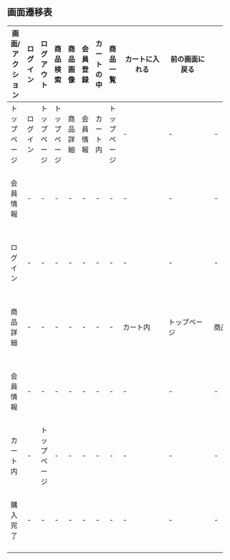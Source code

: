 ## 画面遷移表

|画面/アクション|ログイン    |ログアウト    |商品検索    |商品画像    |会員登録    |カートの中   |商品一覧    |カートに入れる |前の画面に戻る |詳細へ     |注文確定    |トップページ  |
|--------------|------------|-------------|------------|-----------|------------|------------|-----------|--------------|---------------|----------|------------|-------------|
|トップページ   |ログイン    |トップページ  |トップページ|商品詳細    |会員情報    |カート内     |トップページ|-　　　　　    |-　　　　　    |-　　　　　|- 　　　　   |トップページ |
|会員情報       |-           |-            |-           |-           |-           |-           |-            |-             |-             |-           |-           |トップページ |
|ログイン       |-           |-            |-           |-           |-           |-           |-            |-             |-             |-           |-           |トップページ |
|商品詳細       |-           |-            |-           |-           |-           |-           |-            |カート内      |トップページ   |商品紹介    |-           |トップページ |
|会員情報       |-           |-            |-           |-           |-           |-           |-            |-             |-             |-           |-           |トップページ |
|カート内       |-           |トップページ |-           |-           |-           |-           |-            |-             |-             |-           |購入完了    |トップページ |
|購入完了       |-           |-            |-           |-           |-           |-           |-            |-             |-             |-           |-           |トップページ |
